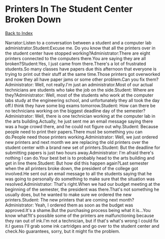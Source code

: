 # Printers In The Student Center Broken Down
[Back to Index](https://github.com/windows10010/tpoExtractor/blog/master/README.md)

Narrator:Listen to a conversation between a student and a computer lab administrator.Student:Excuse me. Do you know that all the printers over in the student center have stopped working?Administrator:There are eight printers connected to the computers there.You are saying they are all broken?Student:Yes, I just came from there.There's a lot of frustrated students.So many classes have papers due this afternoon that everyone is trying to print out their stuff at the same time.Those printers got overworked and now they all have paper jams or some other problem.Can you fix them?Administrator: Well, not really.I'm just an administrator.Most of our actual technicians are students who take the job on the side.Student: Where are they?Administrator: Well, most of the students who work at the computer labs study at the engineering school, and unfortunately they all took the day off.I think they have some big exams tomorrow.Student: How can there be no technicians working on the biggest deadline day of the semester?Administrator: Well, there is one technician working at the computer lab in the arts building.Actually, he just sent me an email message saying there was a huge crowd there, and he could not figure out why.Student: Because people need to print their papers.There must be something you can do.People need those printers working.Administrator: Well, we just ordered new printers and next month we are replacing the old printers over the student center with a brand new set of printers.Student: But the deadline for submitting papers is just two hours away.Administrator: I'm afraid there's nothing I can do.Your best bet is to probably head to the arts building and get in line there.Student: But how did this happen again?Last semester when the all printers broke down, the president of the college got involved.He sent out an email message to all the students saying that he was going to personally do something to make sure that the situation was resolved.Administrator: That's right.When we had our budget meeting at the beginning of the semester, the president was there.That's not something he usually does, but he wanted to make sure we ordered the new printers.Student: The new printers that are coming next month?Administrator: Yeah, I ordered them as soon as the budget was approved.It's a shame.But the purchasing process being what it is...You know what?It's possible some of the printers are malfunctioning because they ran out of ink.I'm not a technician, but if that's what's wrong I could fix it.I guess I'll grab some ink cartridges and go over to the student center and check.No guarantees, sorry, but it might fix the problem.
 